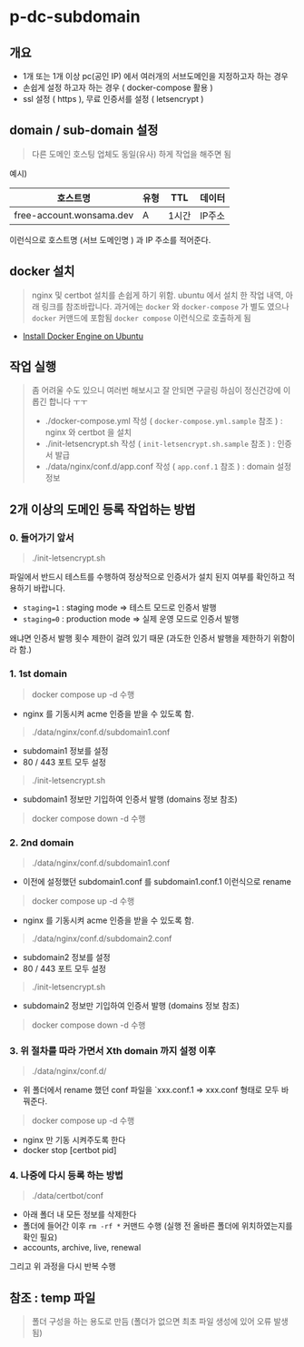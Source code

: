 # p-dc-subdomain

## 개요

- 1개 또는 1개 이상 pc(공인 IP) 에서 여러개의 서브도메인을 지정하고자 하는 경우
- 손쉽게 설정 하고자 하는 경우 ( docker-compose 활용 )
- ssl 설정 ( https ), 무료 인증서를 설정 ( letsencrypt )

## domain / sub-domain 설정

> 다른 도메인 호스팅 업체도 동일(유사) 하게 작업을 해주면 됨

예시)

| 호스트명                 | 유형 | TTL   | 데이터 |
| ------------------------ | ---- | ----- | ------ |
| free-account.wonsama.dev | A    | 1시간 | IP주소 |

이런식으로 호스트명 (서브 도메인명 ) 과 IP 주소를 적어준다.

## docker 설치

> nginx 및 certbot 설치를 손쉽게 하기 위함.
> ubuntu 에서 설치 한 작업 내역, 아래 링크를 참조바랍니다.
> 과거에는 `docker` 와 `docker-compose` 가 별도 였으나 `docker` 커맨드에 포함됨 `docker compose` 이런식으로 호출하게 됨

- [Install Docker Engine on Ubuntu](https://docs.docker.com/engine/install/ubuntu/)

## 작업 실행

> 좀 어려울 수도 있으니 여러번 해보시고 잘 안되면 구글링 하심이 정신건강에 이롭긴 합니다 ㅜㅜ
>
> - ./docker-compose.yml 작성 ( `docker-compose.yml.sample` 참조 ) : nginx 와 certbot 을 설치
> - ./init-letsencrypt.sh 작성 ( `init-letsencrypt.sh.sample` 참조 ) : 인증서 발급
> - ./data/nginx/conf.d/app.conf 작성 ( `app.conf.1` 참조 ) : domain 설정정보

## 2개 이상의 도메인 등록 작업하는 방법

### 0. 들어가기 앞서

> ./init-letsencrypt.sh

파일에서 반드시 테스트를 수행하여 정상적으로 인증서가 설치 된지 여부를 확인하고 적용하기 바랍니다.

- `staging=1` : staging mode => 테스트 모드로 인증서 발행
- `staging=0` : production mode => 실제 운영 모드로 인증서 발행

왜냐면 인증서 발행 횟수 제한이 걸려 있기 때문 (과도한 인증서 발행을 제한하기 위함이라 함.)

### 1. 1st domain

> docker compose up -d 수행

- nginx 를 기동시켜 acme 인증을 받을 수 있도록 함.

> ./data/nginx/conf.d/subdomain1.conf

- subdomain1 정보를 설정
- 80 / 443 포트 모두 설정

> ./init-letsencrypt.sh

- subdomain1 정보만 기입하여 인증서 발행 (domains 정보 참조)

> docker compose down -d 수행

### 2. 2nd domain

> ./data/nginx/conf.d/subdomain1.conf

- 이전에 설정했던 subdomain1.conf 를 subdomain1.conf.1 이런식으로 rename

> docker compose up -d 수행

- nginx 를 기동시켜 acme 인증을 받을 수 있도록 함.

> ./data/nginx/conf.d/subdomain2.conf

- subdomain2 정보를 설정
- 80 / 443 포트 모두 설정

> ./init-letsencrypt.sh

- subdomain2 정보만 기입하여 인증서 발행 (domains 정보 참조)

> docker compose down -d 수행

### 3. 위 절차를 따라 가면서 Xth domain 까지 설정 이후

> ./data/nginx/conf.d/

- 위 폴더에서 rename 했던 conf 파일을 `xxx.conf.1 => xxx.conf 형태로 모두 바꿔준다.

> docker compose up -d 수행

- nginx 만 기동 시켜주도록 한다
- docker stop [certbot pid]

### 4. 나중에 다시 등록 하는 방법

> ./data/certbot/conf

- 아래 폴더 내 모든 정보를 삭제한다
- 폴더에 들어간 이후 `rm -rf *` 커맨드 수행 (실행 전 올바른 폴더에 위치하였는지를 확인 필요)
- accounts, archive, live, renewal

그리고 위 과정을 다시 반복 수행

## 참조 : temp 파일

> 폴더 구성을 하는 용도로 만듬 (폴더가 없으면 최초 파일 생성에 있어 오류 발생됨)
